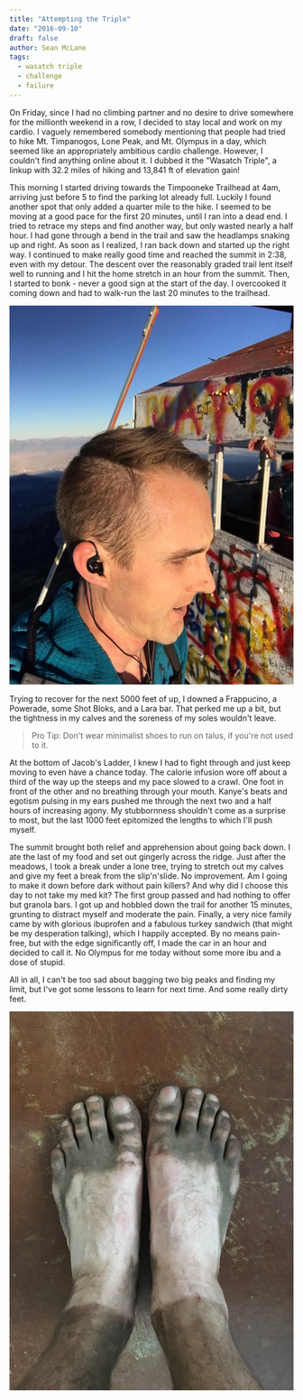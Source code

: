 ```yaml
---
title: "Attempting the Triple"
date: "2016-09-10"
draft: false
author: Sean McLane
tags:
  - wasatch triple
  - challenge
  - failure
---
```

On Friday, since I had no climbing partner and no desire to drive somewhere for the millionth weekend in a row, I decided to stay local and work on my cardio. I vaguely remembered somebody mentioning that people had tried to hike Mt. Timpanogos, Lone Peak, and Mt. Olympus in a day, which seemed like an appropriately ambitious cardio challenge. However, I couldn't find anything online about it. I dubbed it the "Wasatch Triple", a linkup with 32.2 miles of hiking and 13,841 ft of elevation gain!

This morning I started driving towards the Timpooneke Trailhead at 4am, arriving just before 5 to find the parking lot already full. Luckily I found another spot that only added a quarter mile to the hike. I seemed to be moving at a good pace for the first 20 minutes, until I ran into a dead end. I tried to retrace my steps and find another way, but only wasted nearly a half hour. I had gone through a bend in the trail and saw the headlamps snaking up and right. As soon as I realized, I ran back down and started up the right way. I continued to make really good time and reached the summit in 2:38, even with my detour. The descent over the reasonably graded trail lent itself well to running and I hit the home stretch in an hour from the summit. Then, I started to bonk - never a good sign at the start of the day. I overcooked it coming down and had to walk-run the last 20 minutes to the trailhead.

![](timp_summit.jpg)

Trying to recover for the next 5000 feet of up, I downed a Frappucino, a Powerade, some Shot Bloks, and a Lara bar. That perked me up a bit, but the tightness in my calves and the soreness of my soles wouldn't leave.

> Pro Tip: Don't wear minimalist shoes to run on talus, if you're not used to it.

At the bottom of Jacob's Ladder, I knew I had to fight through and just keep moving to even have a chance today. The calorie infusion wore off about a third of the way up the steeps and my pace slowed to a crawl. One foot in front of the other and no breathing through your mouth. Kanye's beats and egotism pulsing in my ears pushed me through the next two and a half hours of increasing agony. My stubbornness shouldn't come as a surprise to most, but the last 1000 feet epitomized the lengths to which I'll push myself.

The summit brought both relief and apprehension about going back down. I ate the last of my food and set out gingerly across the ridge. Just after the meadows, I took a break under a lone tree, trying to stretch out my calves and give my feet a break from the slip'n'slide. No improvement. Am I going to make it down before dark without pain killers? And why did I choose this day to not take my med kit? The first group passed and had nothing to offer but granola bars. I got up and hobbled down the trail for another 15 minutes, grunting to distract myself and moderate the pain. Finally, a very nice family came by with glorious ibuprofen and a fabulous turkey sandwich (that might be my desperation talking), which I happily accepted. By no means pain-free, but with the edge significantly off, I made the car in an hour and decided to call it. No Olympus for me today without some more ibu and a dose of stupid.

All in all, I can't be too sad about bagging two big peaks and finding my limit, but I've got some lessons to learn for next time. And some really dirty feet.

![](feet.jpg)
